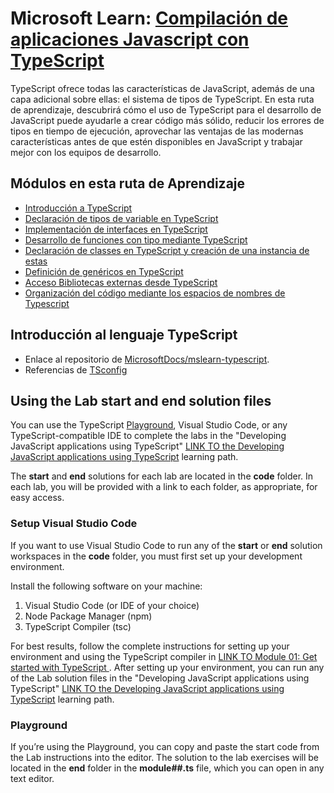 # Microsoft Learn: [Compilación de aplicaciones Javascript con TypeScript](https://learn.microsoft.com/es-es/training/paths/build-javascript-applications-typescript/)

TypeScript ofrece todas las características de JavaScript, además de una capa adicional sobre ellas: el sistema de tipos de TypeScript. En esta ruta de aprendizaje, descubrirá cómo el uso de TypeScript para el desarrollo de JavaScript puede ayudarle a crear código más sólido, reducir los errores de tipos en tiempo de ejecución, aprovechar las ventajas de las modernas características antes de que estén disponibles en JavaScript y trabajar mejor con los equipos de desarrollo.

## Módulos en esta ruta de Aprendizaje

- [Introducción a TypeScript](https://learn.microsoft.com/es-es/training/modules/typescript-get-started/)
- [Declaración de tipos de variable en TypeScript](https://learn.microsoft.com/es-es/training/modules/typescript-declare-variable-types/)
- [Implementación de interfaces en TypeScript](https://learn.microsoft.com/es-es/training/modules/typescript-implement-interfaces/)
- [Desarrollo de funciones con tipo mediante TypeScript](https://learn.microsoft.com/es-es/training/modules/typescript-develop-typed-functions/)
- [Declaración de classes en TypeScript y creación de una instancia de estas](https://learn.microsoft.com/es-es/training/modules/typescript-declare-instantiate-classes/)
- [Definición de genéricos en TypeScript](https://learn.microsoft.com/es-es/training/modules/typescript-generics/)
- [Acceso Bibliotecas externas desde TypeScript](https://learn.microsoft.com/es-es/training/modules/typescript-work-external-libraries/)
- [Organización del código mediante los espacios de nombres de Typescript](https://learn.microsoft.com/es-es/training/modules/typescript-namespaces-organize-code/)

## Introducción al lenguaje TypeScript

- Enlace al repositorio de [MicrosoftDocs/mslearn-typescript](https://github.com/MicrosoftDocs/mslearn-typescript).
- Referencias de [TSconfig](https://www.typescriptlang.org/es/tsconfig/)

## Using the Lab start and end solution files

You can use the TypeScript [Playground](https://www.typescriptlang.org/play), Visual Studio Code, or any TypeScript-compatible IDE to complete the labs in the "Developing JavaScript applications using TypeScript" [LINK TO the Developing JavaScript applications using TypeScript](https://learn.microsoft.com/es-es/training/paths/build-javascript-applications-typescript) learning path.

The **start** and **end** solutions for each lab are located in the **code** folder. In each lab, you will be provided with a link to each folder, as appropriate, for easy access.

### Setup Visual Studio Code

If you want to use Visual Studio Code to run any of the **start** or **end** solution workspaces in the **code** folder, you must first set up your development environment.

Install the following software on your machine:

1. Visual Studio Code (or IDE of your choice)
2. Node Package Manager (npm)
3. TypeScript Compiler (tsc)

For best results, follow the complete instructions for setting up your environment and using the TypeScript compiler in [LINK TO Module 01: Get started with TypeScript ](https://learn.microsoft.com/es-es/training/modules/typescript-get-started/). After setting up your environment, you can run any of the Lab solution files in the "Developing JavaScript applications using TypeScript" [LINK TO the Developing JavaScript applications using TypeScript](https://learn.microsoft.com/es-es/training/paths/build-javascript-applications-typescript/) learning path.

### Playground

If you’re using the Playground, you can copy and paste the start code from the Lab instructions into the editor. The solution to the lab exercises will be located in the **end** folder in the **module##.ts** file, which you can open in any text editor.
